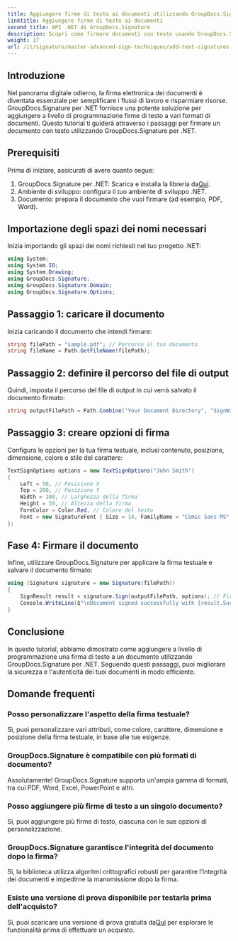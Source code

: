 ```yaml
---
title: Aggiungere firme di testo ai documenti utilizzando GroupDocs.Signature
linktitle: Aggiungere firme di testo ai documenti
second_title: API .NET di GroupDocs.Signature
description: Scopri come firmare documenti con testo usando GroupDocs.Signature per .NET. Guida passo passo per aggiungere firme di testo a livello di programmazione.
weight: 17
url: /it/signature/master-advanced-sign-techniques/add-text-signatures-to-documents/
---
```

## Introduzione

Nel panorama digitale odierno, la firma elettronica dei documenti è diventata essenziale per semplificare i flussi di lavoro e risparmiare risorse. GroupDocs.Signature per .NET fornisce una potente soluzione per aggiungere a livello di programmazione firme di testo a vari formati di documenti. Questo tutorial ti guiderà attraverso i passaggi per firmare un documento con testo utilizzando GroupDocs.Signature per .NET.

## Prerequisiti

Prima di iniziare, assicurati di avere quanto segue:

1. GroupDocs.Signature per .NET: Scarica e installa la libreria da[Qui](https://releases.groupdocs.com/signature/net/).
2. Ambiente di sviluppo: configura il tuo ambiente di sviluppo .NET.
3. Documento: prepara il documento che vuoi firmare (ad esempio, PDF, Word).

## Importazione degli spazi dei nomi necessari

Inizia importando gli spazi dei nomi richiesti nel tuo progetto .NET:

```csharp
using System;
using System.IO;
using System.Drawing;
using GroupDocs.Signature;
using GroupDocs.Signature.Domain;
using GroupDocs.Signature.Options;
```

## Passaggio 1: caricare il documento

Inizia caricando il documento che intendi firmare:

```csharp
string filePath = "sample.pdf"; // Percorso al tuo documento
string fileName = Path.GetFileName(filePath);
```

## Passaggio 2: definire il percorso del file di output

Quindi, imposta il percorso del file di output in cui verrà salvato il documento firmato:

```csharp
string outputFilePath = Path.Combine("Your Document Directory", "SignWithText", fileName);
```

## Passaggio 3: creare opzioni di firma

Configura le opzioni per la tua firma testuale, inclusi contenuto, posizione, dimensione, colore e stile del carattere:

```csharp
TextSignOptions options = new TextSignOptions("John Smith")
{
    Left = 50, // Posizione X
    Top = 200, // Posizione Y
    Width = 100, // Larghezza della firma
    Height = 30, // Altezza della firma
    ForeColor = Color.Red, // Colore del testo
    Font = new SignatureFont { Size = 14, FamilyName = "Comic Sans MS" } // Impostazioni del carattere
};
```

## Fase 4: Firmare il documento

Infine, utilizzare GroupDocs.Signature per applicare la firma testuale e salvare il documento firmato:

```csharp
using (Signature signature = new Signature(filePath))
{
    SignResult result = signature.Sign(outputFilePath, options); // Firma il documento
    Console.WriteLine($"\nDocument signed successfully with {result.Succeeded.Count} signature(s).\nFile saved at {outputFilePath}.");
}
```

## Conclusione

In questo tutorial, abbiamo dimostrato come aggiungere a livello di programmazione una firma di testo a un documento utilizzando GroupDocs.Signature per .NET. Seguendo questi passaggi, puoi migliorare la sicurezza e l'autenticità dei tuoi documenti in modo efficiente.

## Domande frequenti

### Posso personalizzare l'aspetto della firma testuale?
Sì, puoi personalizzare vari attributi, come colore, carattere, dimensione e posizione della firma testuale, in base alle tue esigenze.

### GroupDocs.Signature è compatibile con più formati di documento?
Assolutamente! GroupDocs.Signature supporta un'ampia gamma di formati, tra cui PDF, Word, Excel, PowerPoint e altri.

### Posso aggiungere più firme di testo a un singolo documento?
Sì, puoi aggiungere più firme di testo, ciascuna con le sue opzioni di personalizzazione.

### GroupDocs.Signature garantisce l'integrità del documento dopo la firma?
Sì, la biblioteca utilizza algoritmi crittografici robusti per garantire l'integrità dei documenti e impedirne la manomissione dopo la firma.

### Esiste una versione di prova disponibile per testarla prima dell'acquisto?
 Sì, puoi scaricare una versione di prova gratuita da[Qui](https://releases.groupdocs.com/) per esplorare le funzionalità prima di effettuare un acquisto.
